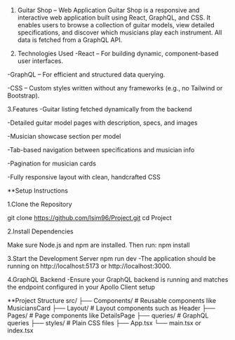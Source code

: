 1. Guitar Shop – Web Application
Guitar Shop is a responsive and interactive web application built using React, GraphQL, and CSS. It enables users to browse a collection of guitar models, view detailed specifications, and discover which musicians play each instrument. All data is fetched from a GraphQL API.

2. Technologies Used
-React – For building dynamic, component-based user interfaces.

-GraphQL – For efficient and structured data querying.

-CSS – Custom styles written without any frameworks (e.g., no Tailwind or Bootstrap).

3.Features
-Guitar listing fetched dynamically from the backend

-Detailed guitar model pages with description, specs, and images

-Musician showcase section per model

-Tab-based navigation between specifications and musician info

-Pagination for musician cards

-Fully responsive layout with clean, handcrafted CSS



**Setup Instructions

1.Clone the Repository

git clone https://github.com/lsim96/Project.git
cd Project

2.Install Dependencies

Make sure Node.js and npm are installed. Then run:
npm install

3.Start the Development Server
npm run dev
-The application should be running on http://localhost:5173 or http://localhost:3000.

4.GraphQL Backend
-Ensure your GraphQL backend is running and matches the endpoint configured in your Apollo Client setup

**Project Structure
src/
├── Components/          # Reusable components like MusiciansCard
├── Layout/              # Layout components such as Header
├── Pages/               # Page components like DetailsPage
├── queries/             # GraphQL queries
├── styles/              # Plain CSS files
├── App.tsx
└── main.tsx or index.tsx





